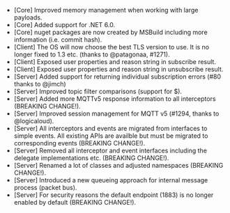 * [Core] Improved memory management when working with large payloads.
* [Core] Added support for .NET 6.0.
* [Core] nuget packages are now created by MSBuild including more information (i.e. commit hash).
* [Client] The OS will now choose the best TLS version to use. It is no longer fixed to 1.3 etc. (thanks to @patagonaa, #1271).
* [Client] Exposed user properties and reason string in subscribe result.
* [Client] Exposed user properties and reason string in unsubscribe result.
* [Server] Added support for returning individual subscription errors (#80 thanks to @jimch)
* [Server] Improved topic filter comparisons (support for $).
* [Server] Added more MQTTv5 response information to all interceptors (BREAKING CHANGE!).
* [Server] Improved session management for MQTT v5 (#1294, thanks to @logicaloud).
* [Server] All interceptors and events are migrated from interfaces to simple events. All existing APIs are availble but must be migrated to corresponding events (BREAKING CHANGE!).
* [Server] Removed all interceptor and event interfaces including the delegate implementations etc. (BREAKING CHANGE!).
* [Server] Renamed a lot of classes and adjusted namespaces (BREAKING CHANGE!).
* [Server] Introduced a new queueing approach for internal message process (packet bus).
* [Server] For security reasons the default endpoint (1883) is no longer enabled by default (BREAKING CHANGE!).